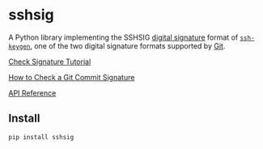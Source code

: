 sshsig
======

A Python library implementing the 
SSHSIG [digital signature](https://en.wikipedia.org/wiki/Digital_signature) format of
[`ssh-keygen`](https://en.wikipedia.org/wiki/Ssh-keygen),
one of the two digital signature formats supported by
[Git](https://en.wikipedia.org/wiki/Git).


[Check Signature Tutorial](tutorial/check_signature.md)

[How to Check a Git Commit Signature](howto/check_commit.md)

[API Reference](reference.md)


Install
-------

```
pip install sshsig
```
